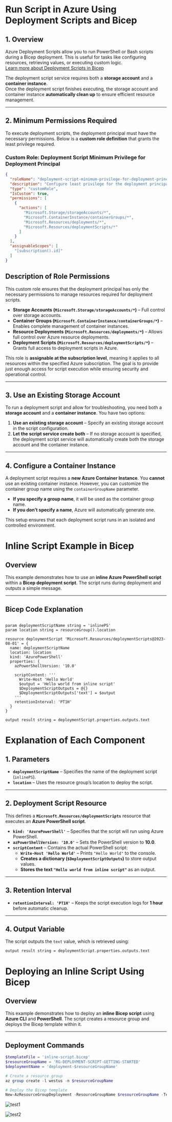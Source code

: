# Run Script in Azure Using Deployment Scripts and Bicep

## 1. Overview
Azure Deployment Scripts allow you to run PowerShell or Bash scripts during a Bicep deployment. This is useful for tasks like configuring resources, retrieving values, or executing custom logic.  
[Learn more about Deployment Scripts in Bicep](https://learn.microsoft.com/en-us/azure/azure-resource-manager/bicep/deployment-script-bicep?tabs=CLI)

The deployment script service requires both a **storage account** and a **container instance**.  
Once the deployment script finishes executing, the storage account and container instance **automatically clean up** to ensure efficient resource management.

---

## 2. Minimum Permissions Required  

To execute deployment scripts, the deployment principal must have the necessary permissions. Below is a **custom role definition** that grants the least privilege required.

### **Custom Role: Deployment Script Minimum Privilege for Deployment Principal**
```json
{
  "roleName": "deployment-script-minimum-privilege-for-deployment-principal",
  "description": "Configure least privilege for the deployment principal in deployment script",
  "type": "customRole",
  "IsCustom": true,
  "permissions": [
    {
      "actions": [
        "Microsoft.Storage/storageAccounts/*",
        "Microsoft.ContainerInstance/containerGroups/*",
        "Microsoft.Resources/deployments/*",
        "Microsoft.Resources/deploymentScripts/*"
      ]
    }
  ],
  "assignableScopes": [
    "[subscription().id]"
  ]
}
```
## Description of Role Permissions  

This custom role ensures that the deployment principal has only the necessary permissions to manage resources required for deployment scripts.  

- **Storage Accounts (`Microsoft.Storage/storageAccounts/*`)** – Full control over storage accounts.  
- **Container Groups (`Microsoft.ContainerInstance/containerGroups/*`)** – Enables complete management of container instances.  
- **Resource Deployments (`Microsoft.Resources/deployments/*`)** – Allows full control over Azure resource deployments.  
- **Deployment Scripts (`Microsoft.Resources/deploymentScripts/*`)** – Grants full access to deployment scripts in Azure.  

This role is **assignable at the subscription level**, meaning it applies to all resources within the specified Azure subscription. The goal is to provide just enough access for script execution while ensuring security and operational control.  

---

## 3. Use an Existing Storage Account  

To run a deployment script and allow for troubleshooting, you need both a **storage account** and a **container instance**. You have two options:  

1. **Use an existing storage account** – Specify an existing storage account in the script configuration.  
2. **Let the script service create both** – If no storage account is specified, the deployment script service will automatically create both the storage account and the container instance.  

---

## 4. Configure a Container Instance  

A deployment script requires a **new Azure Container Instance**. You **cannot** use an existing container instance. However, you can customize the container group name using the `containerGroupName` parameter.  

- **If you specify a group name**, it will be used as the container group name.  
- **If you don’t specify a name**, Azure will automatically generate one.  

This setup ensures that each deployment script runs in an isolated and controlled environment.  

# Inline Script Example in Bicep

## Overview  

This example demonstrates how to use an **inline Azure PowerShell script** within a **Bicep deployment script**. The script runs during deployment and outputs a simple message.

---

## Bicep Code Explanation  

```bicep

param deploymentScriptName string = 'inlinePS'
param location string = resourceGroup().location

resource deploymentScript 'Microsoft.Resources/deploymentScripts@2023-08-01' = {
  name: deploymentScriptName
  location: location
  kind: 'AzurePowerShell'
  properties: {
    azPowerShellVersion: '10.0'
    
    scriptContent: '''
      Write-Host 'Hello World'
      $output = 'Hello world from inline script'
      $DeploymentScriptOutputs = @{}
      $DeploymentScriptOutputs['text'] = $output
    '''
    retentionInterval: 'PT1H'
  }
}

output result string = deploymentScript.properties.outputs.text
```

# Explanation of Each Component  

## 1. Parameters  
- **`deploymentScriptName`** – Specifies the name of the deployment script (`inlinePS`).  
- **`location`** – Uses the resource group’s location to deploy the script.  

---

## 2. Deployment Script Resource  
This defines a **`Microsoft.Resources/deploymentScripts`** resource that executes an **Azure PowerShell script**.  

- **`kind: 'AzurePowerShell'`** – Specifies that the script will run using Azure PowerShell.  
- **`azPowerShellVersion: '10.0'`** – Sets the PowerShell version to **10.0**.  
- **`scriptContent`** – Contains the actual PowerShell script:  
  - **`Write-Host 'Hello World'`** – Prints `"Hello World"` to the console.  
  - **Creates a dictionary (`$DeploymentScriptOutputs`)** to store output values.  
  - **Stores the text `"Hello world from inline script"`** as an output.  

---

## 3. Retention Interval  
- **`retentionInterval: 'PT1H'`** – Keeps the script execution logs for **1 hour** before automatic cleanup.  

---

## 4. Output Variable  
The script outputs the `text` value, which is retrieved using:  

```bicep
output result string = deploymentScript.properties.outputs.text
```

# Deploying an Inline Script Using Bicep  

## Overview  
This example demonstrates how to deploy an **inline Bicep script** using **Azure CLI** and **PowerShell**. The script creates a resource group and deploys the Bicep template within it.  

---

## Deployment Commands  

```powershell
$templateFile = 'inline-script.bicep' 
$resourceGroupName = 'RG-DEPLOYMENT-SCRIPT-GETTING-STARTED'
$deploymentName = 'deployment-$resourceGroupName'

# Create a resource group
az group create -l westus -n $resourceGroupName 

# Deploy the Bicep template
New-AzResourceGroupDeployment -ResourceGroupName $resourceGroupName -TemplateFile $templateFile -DeploymentDebugLogLevel All  
```


![test1](https://github.com/user-attachments/assets/5aaa5490-a148-4c9f-b039-898e895f38d9)

![test2](https://github.com/user-attachments/assets/50013ad5-4882-49fa-a654-5ab82b42fafb)

